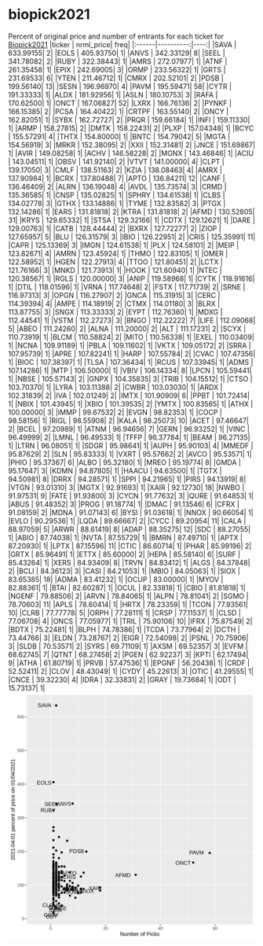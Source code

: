 # biopick2021
Percent of original price and number of entrants for each ticket for [Biopick2021](https://twitter.com/hashtag/Biopick2021)
|ticker | nrml_price| freq|
|:------|----------:|----:|
|SAVA   |  633.99155|    2|
|EOLS   |  405.93750|    1|
|ANVS   |  342.33129|    8|
|SEEL   |  341.78082|    2|
|RUBY   |  322.38443|    1|
|AMRS   |  272.07977|    1|
|ATNF   |  261.35458|    1|
|EPIX   |  242.69005|    3|
|ORMP   |  233.56322|    1|
|GRTS   |  231.69533|    6|
|YTEN   |  211.46712|    1|
|CMRX   |  202.52101|    2|
|PDSB   |  199.56140|   13|
|SESN   |  196.96970|    4|
|PAVM   |  195.59471|   58|
|CYTR   |  191.33333|    1|
|ALDX   |  181.92956|    1|
|ASLN   |  180.10753|    3|
|RAFA   |  170.62500|    1|
|ONCT   |  167.06827|   52|
|LXRX   |  166.76136|    2|
|PYNKF  |  166.15385|    2|
|PCSA   |  164.40422|    1|
|CRTPF  |  163.55140|    2|
|ONCY   |  162.82051|    1|
|SYBX   |  162.72727|    2|
|PRQR   |  159.66184|    1|
|INFI   |  159.11330|    1|
|ARMP   |  158.27815|    2|
|DMTK   |  158.22431|    2|
|PLXP   |  157.04348|    1|
|BCYC   |  155.57291|    4|
|THTX   |  154.80000|    1|
|BNTC   |  154.79042|    5|
|MGTA   |  154.56919|    3|
|MRKR   |  152.38095|    2|
|XXII   |  152.31481|    2|
|JNCE   |  151.69867|    1|
|AVIR   |  149.08258|    1|
|ACHV   |  146.58228|    2|
|MGNX   |  143.46846|    1|
|ACIU   |  143.04511|    1|
|OBSV   |  141.92140|    2|
|VTVT   |  141.00000|    4|
|CLPT   |  139.17050|    3|
|CMLF   |  138.51163|    2|
|KZIA   |  138.08463|    4|
|AMRX   |  137.90984|    1|
|BCRX   |  137.80488|    7|
|APTO   |  136.84211|   12|
|CANF   |  136.46409|    2|
|ALRN   |  136.19048|    4|
|AVDL   |  135.73574|    3|
|CRMD   |  135.36585|    1|
|CNSP   |  135.02825|    1|
|SPHRY  |  134.61538|    1|
|CLBS   |  134.02778|    3|
|GTHX   |  133.14886|    1|
|TYME   |  132.83582|    3|
|PTGX   |  132.14286|    1|
|EARS   |  131.81818|    2|
|KTRA   |  131.81818|    2|
|AFMD   |  130.52805|   31|
|KRYS   |  129.65332|    1|
|STSA   |  129.32166|    1|
|CDTX   |  129.12621|    1|
|DARE   |  129.00763|    1|
|CATB   |  128.44444|    2|
|BXRX   |  127.72277|    2|
|ZIOP   |  127.65957|    5|
|BLU    |  126.31579|    3|
|IBIO   |  126.22951|    2|
|CRIS   |  125.35991|   11|
|CAPR   |  125.13369|    3|
|IMGN   |  124.61538|    1|
|PLX    |  124.58101|    2|
|MEIP   |  123.82671|    4|
|AMRN   |  123.45924|    1|
|THMO   |  122.83105|    1|
|OMER   |  122.58952|    1|
|HGEN   |  122.27913|    4|
|TTOO   |  121.80451|    2|
|LCTX   |  121.76166|    3|
|MNKD   |  121.73913|    1|
|HOOK   |  121.60940|    1|
|NTEC   |  120.38567|    1|
|RGLS   |  120.00000|    3|
|ANIP   |  119.58968|    1|
|CYTK   |  118.91616|    1|
|DTIL   |  118.01596|    1|
|VRNA   |  117.74648|    2|
|FSTX   |  117.71739|    2|
|SRNE   |  116.97313|    3|
|OPGN   |  116.27907|    2|
|GNCA   |  115.31915|    3|
|CERC   |  114.39394|    4|
|AMPE   |  114.18919|    2|
|CTMX   |  114.01180|    3|
|BLRX   |  113.87755|    3|
|SNGX   |  113.33333|    2|
|EYPT   |  112.76360|    1|
|MDXG   |  112.44541|    1|
|VSTM   |  112.27273|    3|
|BNGO   |  112.22222|    7|
|LIFE   |  112.09068|    5|
|ABEO   |  111.24260|    2|
|ALNA   |  111.20000|    2|
|ALT    |  111.17231|    2|
|SCYX   |  110.73919|    1|
|BLCM   |  110.58824|    2|
|MITO   |  110.56338|    1|
|EXEL   |  110.03409|    1|
|NCNA   |  109.91189|    1|
|PBLA   |  109.11602|    1|
|VKTX   |  109.05172|    2|
|SRRA   |  107.95739|    1|
|APRE   |  107.82241|    1|
|HARP   |  107.55784|    2|
|CVAC   |  107.47356|    1|
|BIOC   |  107.38397|    1|
|TLSA   |  107.36434|    1|
|RCUS   |  107.33945|    1|
|ADMS   |  107.14286|    1|
|MTP    |  106.50000|    1|
|VBIV   |  106.14334|    8|
|LPCN   |  105.59441|    1|
|NBSE   |  105.57143|    2|
|GNPX   |  104.35835|    3|
|TRIB   |  104.15512|    1|
|CTSO   |  103.70370|    1|
|LYRA   |  103.11388|    2|
|CWBR   |  103.03030|    1|
|ARDX   |  102.31839|    2|
|IVA    |  102.01249|    2|
|IMTX   |  101.90909|    6|
|PPBT   |  101.72414|    1|
|NBIX   |  101.43945|    1|
|XBIO   |  101.39535|    2|
|YMTX   |  100.83565|    1|
|ATHX   |  100.00000|    3|
|IMMP   |   99.67532|    2|
|EVGN   |   98.82353|    1|
|COCP   |   98.58156|    1|
|RIGL   |   98.55908|    2|
|KALA   |   98.25073|   10|
|ACET   |   97.46647|    2|
|BCEL   |   97.20989|    1|
|ATNM   |   96.94656|    7|
|GERN   |   96.93252|    1|
|VINC   |   96.49999|    2|
|LMNL   |   96.49533|    1|
|TFFP   |   96.37784|    1|
|BEAM   |   96.27135|    1|
|LTRN   |   96.08051|    1|
|SDGR   |   95.98641|    1|
|AUPH   |   95.90103|    4|
|MMEDF  |   95.87629|    2|
|SLN    |   95.83333|    1|
|VXRT   |   95.57662|    2|
|AVCO   |   95.53571|    1|
|PHIO   |   95.37367|    6|
|ALBO   |   95.32180|    1|
|MREO   |   95.19774|    8|
|GMDA   |   95.17647|    3|
|KDMN   |   94.87805|    1|
|HAACU  |   94.63500|    1|
|TGTX   |   94.50981|    8|
|DRRX   |   94.28571|    1|
|SPPI   |   94.21965|    1|
|PIRS   |   94.13919|    8|
|VTGN   |   93.01310|    3|
|MGTX   |   92.91693|    1|
|XAIR   |   92.12730|   18|
|NWBO   |   91.97531|    9|
|FATE   |   91.93800|    3|
|CYCN   |   91.77632|    3|
|QURE   |   91.64853|    1|
|ABUS   |   91.48352|    3|
|PROG   |   91.18774|    1|
|DMAC   |   91.13546|    6|
|CFRX   |   91.08159|    2|
|MDNA   |   91.07143|    6|
|BYSI   |   91.03618|    1|
|NNOX   |   90.66054|    1|
|EVLO   |   90.29536|    1|
|LQDA   |   89.66667|    2|
|CYCC   |   89.20954|   11|
|CALA   |   88.97059|    5|
|ARWR   |   88.61419|    8|
|ADAP   |   88.35275|   12|
|SDC    |   88.27055|    1|
|ABIO   |   87.74038|    1|
|NVTA   |   87.55729|    1|
|BMRN   |   87.49710|    1|
|APTX   |   87.20930|    1|
|LPTX   |   87.15596|   11|
|CTIC   |   86.60714|    1|
|PHAR   |   85.99196|    2|
|GRTX   |   85.96491|    1|
|ETTX   |   85.60000|    2|
|HEPA   |   85.58140|    6|
|SURF   |   85.43264|    1|
|XERS   |   84.93409|    8|
|TRVN   |   84.83412|    1|
|ALGS   |   84.37848|    2|
|BCLI   |   84.36123|    3|
|CASI   |   84.21053|    1|
|MBIO   |   84.05063|    1|
|SIOX   |   83.65385|   18|
|ADMA   |   83.41232|    1|
|OCUP   |   83.00000|    1|
|MYOV   |   82.88361|    1|
|BTAI   |   82.60287|    1|
|OCUL   |   82.33818|    1|
|CBIO   |   81.81818|    1|
|NGENF  |   79.88506|    2|
|ARVN   |   78.84065|    1|
|ALPN   |   78.81041|    2|
|SGMO   |   78.70603|   11|
|APLS   |   78.60414|    1|
|HRTX   |   78.23359|    1|
|TCON   |   77.93561|   10|
|CLRB   |   77.77778|    5|
|ORPH   |   77.28111|    1|
|CRSP   |   77.11537|    1|
|CLSD   |   77.06708|    4|
|ONCS   |   77.05977|    1|
|TRIL   |   75.90106|   10|
|IFRX   |   75.87549|    2|
|BDTX   |   75.22481|    1|
|BLPH   |   74.78386|    1|
|TCDA   |   73.77964|    2|
|DCTH   |   73.44766|    3|
|ELDN   |   73.28767|    2|
|EIGR   |   72.54098|    2|
|PSNL   |   70.75906|    3|
|SLDB   |   70.53571|    2|
|SYRS   |   69.71109|    1|
|AXSM   |   69.52357|    3|
|EVFM   |   68.62745|    7|
|QTNT   |   68.27458|    2|
|PGEN   |   62.92237|    3|
|KPTI   |   62.17494|    9|
|ATHA   |   61.80719|    1|
|PRVB   |   57.47536|    1|
|EPGNF  |   56.20438|    1|
|CRDF   |   52.52411|    2|
|CLOV   |   48.43049|    1|
|CYDY   |   45.22613|    3|
|OTIC   |   41.29555|    1|
|CNCE   |   39.32230|    4|
|IDRA   |   32.33831|    2|
|GRAY   |   19.73684|    1|
|ODT    |   15.73137|    1|
![retvspicks](biopicks.png?raw=true)
